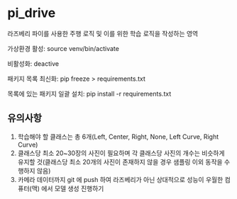 # pi_drive
라즈베리 파이를 사용한 주행 로직 및 이를 위한 학습 로직을 작성하는 영역

가상환경 활성: source venv/bin/activate

비활성화: deactive

패키지 목록 최신화: pip freeze > requirements.txt

목록에 있는 패키지 일괄 설치: pip install -r requirements.txt

## 유의사항

1. 학습해야 할 클래스는 총 6개(Left, Center, Right, None, Left Curve, Right Curve)
2. 클래스당 최소 20~30장의 사진이 필요하며 각 클래스당 사진의 개수는 비슷하게 유지할 것(클래스당 최소 20개의 사진이 존재하지 않을 경우 샘플링 이외 동작을 수행하지 않음)
3. 카메라 데이터까지 git 에 push 하여 라즈베리가 아닌 상대적으로 성능이 우월한 컴퓨터(맥) 에서 모델 생성 진행하기
